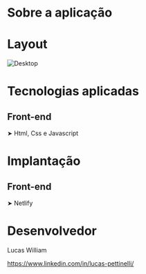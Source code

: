 # Sobre a aplicação

# Layout
![Desktop](https://namethis.png)

# Tecnologias aplicadas
## Front-end 
➤ Html, Css e Javascript

# Implantação
## Front-end
➤ Netlify


# Desenvolvedor
Lucas William

https://www.linkedin.com/in/lucas-pettinelli/
